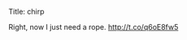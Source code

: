 Title: chirp

Right, now I just need a rope. <a href="http://t.co/q6oE8fw5">http://t.co/q6oE8fw5</a>
